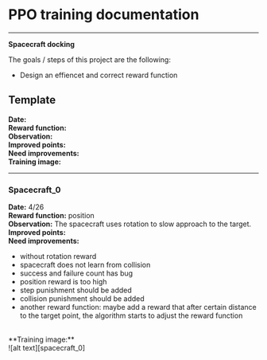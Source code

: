 # **PPO training documentation** 


---

**Spacecraft docking**

The goals / steps of this project are the following:
* Design an effiencet and correct reward function

[//]: # (Image References)

[spacecraft_0]: ./Tensorboard/Spacecraft_0/spacecraft_0.png 

## Template
**Date:**<br>
**Reward function:**<br>
**Observation:**<br>
**Improved points:**<br> 
**Need improvements:**<br>
**Training image:** <br>


---

### Spacecraft_0


**Date:** 4/26 <br>
**Reward function:** position <br>
**Observation:** The spacecraft uses rotation to slow approach to the target. <br>
**Improved points:**<br> 
**Need improvements:** 
* without rotation reward
* spacecraft does not learn from collision	
* success and failure count has bug	
* position reward is too high	
* step punishment should be added	
* collision punishment should be added
* another reward function: maybe add a reward that after certain distance to the target point, the algorithm starts to adjust the reward function

<br>
**Training image:** <br>
![alt text][spacecraft_0]

